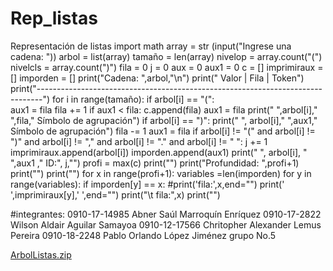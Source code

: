 # Rep_listas
Representación de listas
import math
array = str (input("Ingrese una cadena: "))
arbol = list(array)
tamaño = len(array)
nivelop = array.count("(")
nivelcls = array.count(")")
fila = 0
j = 0
aux = 0
aux1 = 0
c = []
imprimiraux = []
imporden = []
print("Cadena: ",arbol,"\n")
print("     Valor       |       Fila        |       Token")
print("-------------------------------------------------------------------------------")
for i in range(tamaño):
    if arbol[i] == "(":            
        aux1 = fila 
        fila += 1 
        if aux1 < fila:
            c.append(fila)
        aux1 = fila 
        print("     ",arbol[i],"                  ",fila,"              Símbolo de agrupación")
    if arbol[i] == ")":
        print("     ", arbol[i],"                  ",aux1,"             Símbolo de agrupación")
        fila -= 1
        aux1 = fila
    if arbol[i] != "(" and arbol[i] != ")" and arbol[i] != "," and arbol[i] != "." and arbol[i] != " ":
        j += 1
        imprimiraux.append(arbol[i])
        imporden.append(aux1) 
        print("     ", arbol[i], "                  ",aux1 ,"             ID:", j,"")
profi = max(c)
print("")
print("Profundidad:   ",profi+1)
print("")
print("")
for x in range(profi+1):
    variables =len(imporden)
    for y in range(variables):
        if imporden[y] == x:
            #print('fila:',x,end="")
            print(' ',imprimiraux[y],' ',end="")
    print("\t fila:",x)
print("")


#integrantes:
0910-17-14985 Abner Saúl Marroquín Enríquez
0910-17-2822  Wilson  Aldair  Aguilar Samayoa
0910-12-17566  Chritopher Alexander  Lemus Pereira
0910-18-2248 Pablo  Orlando López Jiménez
grupo No.5

[ArbolListas.zip](https://github.com/Pablin-sy/Rep_listas/files/6059218/ArbolListas.zip)
